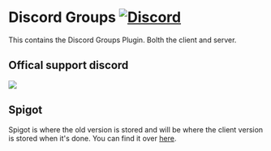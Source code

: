 # Discord Groups [![Discord](https://discordapp.com/api/guilds/280175962769850369/widget.png)](https://discord.gg/GkxJhFq)

This contains the Discord Groups Plugin.
Bolth the client and server.

## Offical support discord
[![](https://discordapp.com/api/guilds/280175962769850369/embed.png?style=banner2)](https://discord.gg/GkxJhFq)

## Spigot
Spigot is where the old version is stored and will be where the client version is stored when it's done.
You can find it over [here](https://www.spigotmc.org/resources/discord-groups.28764/).
